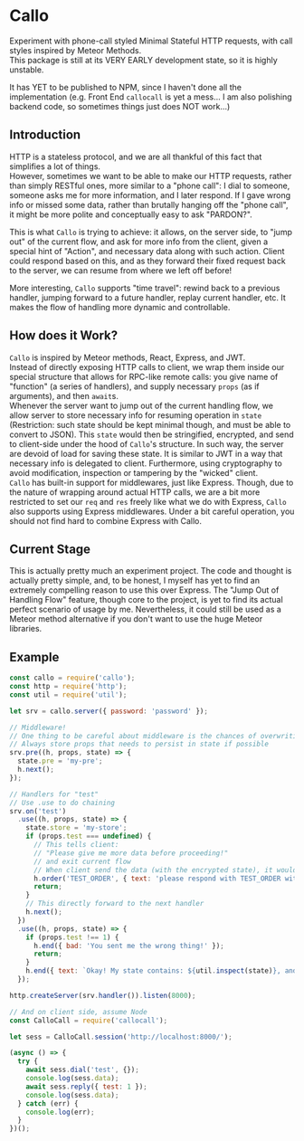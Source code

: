 # Callo
Experiment with phone-call styled Minimal Stateful HTTP requests, with call styles inspired by Meteor Methods.  
This package is still at its VERY EARLY development state, so it is highly unstable.  

It has YET to be published to NPM, since I haven't done all the implementation (e.g. Front End `callocall` is yet a mess... I am also polishing backend code, so sometimes things just does NOT work...)

## Introduction
HTTP is a stateless protocol, and we are all thankful of this fact that simplifies a lot of things.  
However, sometimes we want to be able to make our HTTP requests, rather than simply RESTful ones, more similar to a "phone call": I dial to someone, someone asks me for more information, and I later respond. If I gave wrong info or missed some data, rather than brutally hanging off the "phone call", it might be more polite and conceptually easy to ask "PARDON?".  

This is what `Callo` is trying to achieve: it allows, on the server side, to "jump out" of the current flow, and ask for more info from the client, given a special hint of "Action", and necessary data along with such action. Client could respond based on this, and as they forward their fixed request back to the server, we can resume from where we left off before!  

More interesting, `Callo` supports "time travel": rewind back to a previous handler, jumping forward to a future handler, replay current handler, etc. It makes the flow of handling more dynamic and controllable.  

## How does it Work?
`Callo` is inspired by Meteor methods, React, Express, and JWT.  
Instead of directly exposing HTTP calls to client, we wrap them inside our special structure that allows for RPC-like remote calls: you give name of "function" (a series of handlers), and supply necessary `props` (as if arguments), and then `await`s.  
Whenever the server want to jump out of the current handling flow, we allow server to store necessary info for resuming operation in `state` (Restriction: such state should be kept minimal though, and must be able to convert to JSON). This `state` would then be stringified, encrypted, and send to client-side under the hood of `Callo`'s structure. In such way, the server are devoid of load for saving these state. It is similar to JWT in a way that necessary info is delegated to client. Furthermore, using cryptography to avoid modification, inspection or tampering by the "wicked" client.  
`Callo` has built-in support for middlewares, just like Express. Though, due to the nature of wrapping around actual HTTP calls, we are a bit more restricted to set our `req` and `res` freely like what we do with Express, `Callo` also supports using Express middlewares. Under a bit careful operation, you should not find hard to combine Express with Callo.

## Current Stage
This is actually pretty much an experiment project. The code and thought is actually pretty simple, and, to be honest, I myself has yet to find an extremely compelling reason to use this over Express. The "Jump Out of Handling Flow" feature, though core to the project, is yet to find its actual perfect scenario of usage by me. Nevertheless, it could still be used as a Meteor method alternative if you don't want to use the huge Meteor libraries.  

## Example
```javascript
const callo = require('callo');
const http = require('http');
const util = require('util');

let srv = callo.server({ password: 'password' });

// Middleware!
// One thing to be careful about middleware is the chances of overwriting props
// Always store props that needs to persist in state if possible
srv.pre((h, props, state) => {
  state.pre = 'my-pre';
  h.next();
});

// Handlers for "test"
// Use .use to do chaining
srv.on('test')
  .use((h, props, state) => {
    state.store = 'my-store';
    if (props.test === undefined) {
      // This tells client:
      // "Please give me more data before proceeding!"
      // and exit current flow
      // When client send the data (with the encrypted state), it would resume from the next handler
      h.order('TEST_ORDER', { text: 'please respond with TEST_ORDER with { test: 1 }' });
      return;
    }
    // This directly forward to the next handler
    h.next();
  })
  .use((h, props, state) => {
    if (props.test !== 1) {
      h.end({ bad: 'You sent me the wrong thing!' });
      return;
    }
    h.end({ text: `Okay! My state contains: ${util.inspect(state)}, and you sent me ${util.inspect(props)}` });
  });

http.createServer(srv.handler()).listen(8000);

// And on client side, assume Node
const CalloCall = require('callocall');

let sess = CalloCall.session('http://localhost:8000/');

(async () => {
  try {
    await sess.dial('test', {});
    console.log(sess.data);
    await sess.reply({ test: 1 });
    console.log(sess.data);
  } catch (err) {
    console.log(err);
  }
})();
```

